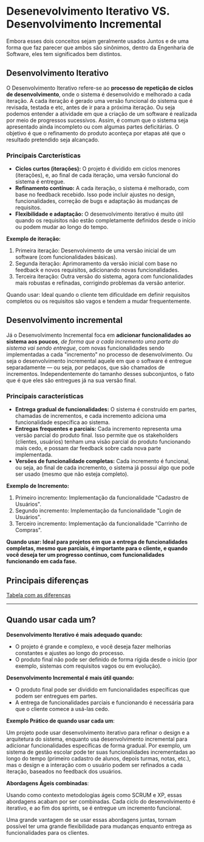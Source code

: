 # Desenevolvimento Iterativo VS. Desenvolvimento Incremental

Embora esses dois conceitos sejam geralmente usados Juntos e de uma forma que faz parecer que ambos são sinônimos, dentro da Engenharia de Software, eles tem significados bem distintos.

## Desenvolvimento Iterativo

O Desenvolvimento Iterativo refere-se ao **processo de repetição de ciclos de desenvolvimento**, onde o sistema é desenvolvido e melhorado a cada iteração.
A cada iteração é gerado uma versão funcional do sistema que é revisada, testada e etc, antes de ir para a próxima iteração.
Ou seja podemos entender a atividade em que a criação de um software é realizada por meio de progressos sucessivos. Assim, é comum que o sistema seja apresentado ainda incompleto ou com algumas partes deficitárias. O objetivo é que o refinamento do produto aconteça por etapas até que o resultado pretendido seja alcançado.

### Principais Carcterísticas

* **Ciclos curtos (iterações):** O projeto é dividido em ciclos menores (iterações), e, ao final de cada iteração, uma versão funcional do sistema é entregue.
* **Refinamento contínuo:** A cada iteração, o sistema é melhorado, com base no feedback recebido. Isso pode incluir ajustes no design, funcionalidades, correção de bugs e adaptação às mudanças de requisitos.
* **Flexibilidade e adaptação:** O desenvolvimento iterativo é muito útil quando os requisitos não estão completamente definidos desde o início ou podem mudar ao longo do tempo.

**Exemplo de iteração:**

1. Primeira iteração: Desenvolvimento de uma versão inicial de um software (com funcionalidades básicas).
2. Segunda iteração: Aprimoramento da versão inicial com base no feedback e novos requisitos, adicionando
novas funcionalidades.
3. Terceira iteração: Outra versão do sistema, agora com funcionalidades mais robustas e refinadas,
corrigindo problemas da versão anterior.

Quando usar: Ideal quando o cliente tem dificuldade em definir requisitos completos ou os requisitos são
vagos e tendem a mudar frequentemente.

## Desenvolvimento incremental

Já o Desenvolvimento Incremental foca em **adicionar funcionalidades ao sistema aos poucos**, _de forma que a cada incremento uma parte do sistema vai sendo entregue_, com novas funcionalidades sendo implementadas a cada "incremento" no processo de desenvolvimento.
Ou seja o desenvolvimento incremental aquele em que o software é entregue separadamente — ou seja, por pedaços, que são chamados de incrementos. Independentemente do tamanho desses subconjuntos, o fato que é que eles são entregues já na sua versão final. 

### Principais características

* **Entrega gradual de funcionalidades:** O sistema é construído em partes, chamadas de incrementos, e cada incremento adiciona uma funcionalidade específica ao sistema.
* **Entregas frequentes e parciais:** Cada incremento representa uma versão parcial do produto final. Isso permite que os stakeholders (clientes, usuários) tenham uma visão parcial do produto funcionando mais cedo, e possam dar feedback sobre cada nova parte implementada.
* **Versões de funcionalidade completas:** Cada incremento é funcional, ou seja, ao final de cada incremento, o sistema já possui algo que pode ser usado (mesmo que não esteja completo).

**Exemplo de Incremento:**

1. Primeiro incremento: Implementação da funcionalidade "Cadastro de Usuários".
2. Segundo incremento: Implementação da funcionalidade "Login de Usuários".
3. Terceiro incremento: Implementação da funcionalidade "Carrinho de Compras".

**Quando usar: Ideal para projetos em que a entrega de funcionalidades completas, mesmo que parciais, é importante para o cliente, e quando você deseja ter um progresso contínuo, com funcionalidades funcionando em cada fase.**

## Principais diferenças

[Tabela com as diferenças](IMGs/incrementalXiterativo.png)

----------------------------------------------------------------------------------------------------------

## Quando usar cada um?

**Desenvolvimento Iterativo é mais adequado quando:**

* O projeto é grande e complexo, e você deseja fazer melhorias constantes e ajustes ao longo do processo.
* O produto final não pode ser definido de forma rígida desde o início (por exemplo, sistemas com requisitos vagos ou em evolução).

**Desenvolvimento Incremental é mais útil quando:** 

* O produto final pode ser dividido em funcionalidades específicas que podem ser entregues em partes.
* A entrega de funcionalidades parciais e funcionando é necessária para que o cliente comece a usá-las cedo.

**Exemplo Prático de quando usar cada um**:

Um projeto pode usar desenvolvimento iterativo para refinar o design e a arquitetura do sistema, enquanto usa desenvolvimento incremental para adicionar funcionalidades específicas de forma gradual. Por exemplo, um sistema de gestão escolar pode ter suas funcionalidades incrementadas ao longo do tempo (primeiro cadastro de alunos, depois turmas, notas, etc.), mas o design e a interação com o usuário podem ser refinados a cada iteração, baseados no feedback dos usuários.

**Abordagens Ágeis combinadas**:

Usando como contexto metodologias ágeis como SCRUM e XP, essas abordagens acabam por ser combinadas.
Cada ciclo do desenvolvimento é iterativo, e ao fim dos sprints, se é entregue um incremento funcional.

Uma grande vantagem de se usar essas abordagens juntas, tornam possível ter uma grande flexibilidade para mudanças enquanto entrega as funcionalidades para os clientes.